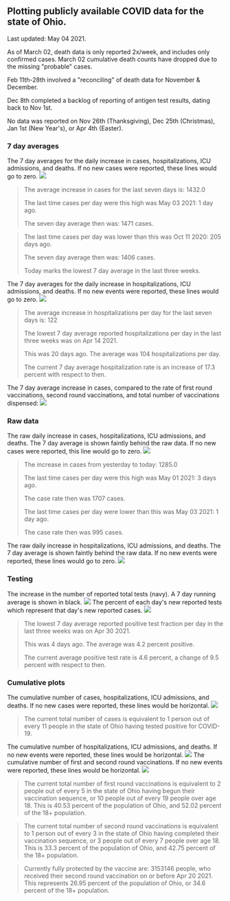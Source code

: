 ## Plotting publicly available COVID data for the state of Ohio. 

Last updated: May 04 2021. 

As of March 02, death data is only reported 2x/week, and includes only confirmed cases. March 02 cumulative death counts have dropped due to the missing "probable" cases.

Feb 11th-28th involved a "reconciling" of death data for November & December.

Dec 8th completed a backlog of reporting of antigen test results, dating back to Nov 1st.

No data was reported on Nov 26th (Thanksgiving), Dec 25th (Christmas), Jan 1st (New Year's), or Apr 4th (Easter).
### 7 day averages
The 7 day averages for the daily increase in cases, hospitalizations, ICU admissions, and deaths. If no new cases were reported, these lines would go to zero.
![](7dayaverage_cases.png)

>The average increase in cases for the last seven days is: 1432.0
>
>The last time cases per day were this high was May 03 2021: 1 day ago.
>
>The seven day average then was: 1471 cases.

>
>The last time cases per day was lower than this was Oct 11 2020: 205 days ago.
>
>The seven day average then was: 1406 cases.
>
>Today marks the lowest 7 day average in the last three weeks.

The 7 day averages for the daily increase in hospitalizations, ICU admissions, and deaths. If no new events were reported, these lines would go to zero.
![](7dayaverage_hospital.png)

>The average increase in hospitalizations per day for the last seven days is: 122
>
>The lowest 7 day average reported hospitalizations per day in the last three weeks was on Apr 14 2021.
>
>This was 20 days ago. The average was 104 hospitalizations per day.
>
>The current 7 day average hospitalization rate is an increase of 17.3 percent with respect to then.

The 7 day average increase in cases, compared to the rate of first round vaccinations, second round vaccinations, and total number of vaccinations dispensed:
![](DailyVaccinationsCases.png)

### Raw data
The raw daily increase in cases, hospitalizations, ICU admissions, and deaths. The 7 day average is shown faintly behind the raw data. If no new cases were reported, this line would go to zero.
![](DailyCases.png)

>The increase in cases from yesterday to today: 1285.0 
>
>The last time cases per day were this high was May 01 2021: 3 days ago. 
>
>The case rate then was 1707 cases.
>
>The last time cases per day were lower than this was May 03 2021: 1 day ago. 
>
>The case rate then was 995 cases.

The raw daily increase in hospitalizations, ICU admissions, and deaths. The 7 day average is shown faintly behind the raw data. If no new events were reported, these lines would go to zero.
![](DailyHospitalizations.png)

### Testing

The increase in the number of reported total tests (navy). A 7 day running average is shown in black.
![](DailyTests.png)
The percent of each day's new reported tests which represent that day's new reported cases.
![](percentpositive_tests.png)

>The lowest 7 day average reported positive test fraction per day in the last three weeks was on Apr 30 2021.
>
>This was 4 days ago. The average was 4.2 percent positive. 
>
>The current average positive test rate is 4.6 percent, a change of 9.5 percent with respect to then. 

### Cumulative plots
The cumulative number of cases, hospitalizations, ICU admissions, and deaths. If no new cases were reported, these lines would be horizontal.
![](Cases.png)

>The current total number of cases is equivalent to 1 person out of every 11 people in the state of Ohio having tested positive for COVID-19.

The cumulative number of hospitalizations, ICU admissions, and deaths. If no new events were reported, these lines would be horizontal.
![](Hospitalizations.png)
The cumulative number of first and second round vaccinations. If no new events were reported, these lines would be horizontal.
![](Vaccinations.png)

>The current total number of first round vaccinations is equivalent to 2 people out of every 5 in the state of Ohio having begun their vaccination sequence, or 10 people out of every 19 people over age 18.
 >This is 40.53 percent of the population of Ohio, and 52.02 percent of the 18+ population.

>The current total number of second round vaccinations is equivalent to 1 person out of every 3 in the state of Ohio having completed their vaccination sequence, or 3 people out of every 7 people over age 18. 
>This is 33.3 percent of the population of Ohio, and 42.75 percent of the 18+ population.

>Currently fully protected by the vaccine are: 3153146 people, who received their second round vaccination on or before Apr 20 2021.
>This represents 26.95 percent of the population of Ohio, or 34.6 percent of the 18+ population.

